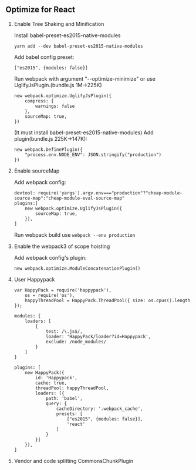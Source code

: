 ## Optimize for React

1. Enable Tree Shaking and Minification

    Install babel-preset-es2015-native-modules
    ```base
    yarn add --dev babel-preset-es2015-native-modules
    ```
    Add babel config preset:
    ```node
    ["es2015", {modules: false}]
    ```
    Run webpack with argument "--optimize-minimize" or use UglifyJsPlugin.(bundle.js 1M->225K)
    ```node
    new webpack.optimize.UglifyJsPlugin({
        compress: {
            warnings: false
        },
        sourceMap: true,
    })
    ```
    (It must install babel-preset-es2015-native-modules)
    Add plugin(bundle.js 225K->147K):
    ```node
    new webpack.DefinePlugin({
        "process.env.NODE_ENV": JSON.stringify("production")
    })
    ```
2. Enable sourceMap

    Add webpack config:
    ```node
    devtool: require('yargs').argv.env==="production"?"cheap-module-source-map":"cheap-module-eval-source-map"
    plugins:[
        new webpack.optimize.UglifyJsPlugin({
            sourceMap: true,
        }),
    ]
    ```
    Run webpack build use `webpack --env production`

3. Enable the webpack3 of scope hoisting

    Add webpack config's plugin:
    ```node
    new webpack.optimize.ModuleConcatenationPlugin()
    ```

4. User Happypack

    ```node
    var HappyPack = require('happypack'),
        os = require('os'),
        happyThreadPool = HappyPack.ThreadPool({ size: os.cpus().length });

    modules: {
        loaders: [
            {
                test: /\.js$/,
                loader: 'HappyPack/loader?id=Happypack',
                exclude: /node_modules/
            }
        ]
    }

    plugins: [
        new HappyPack({
            id: 'Happypack',
            cache: true,
            threadPool: happyThreadPool,
            loaders: [{
                path: 'babel',
                query: {
                    cacheDirectory: '.webpack_cache',
                    presets: [
                        ["es2015", {modules: false}],
                        'react'
                    ]
                }
            }]
        }),
    ]
    ```

5. Vendor and code splitting CommonsChunkPlugin